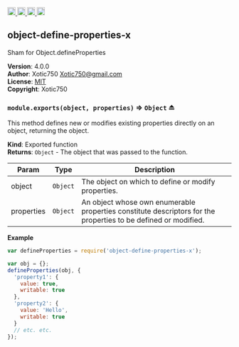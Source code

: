 <a href="https://travis-ci.org/Xotic750/object-define-properties-x"
   title="Travis status">
<img
   src="https://travis-ci.org/Xotic750/object-define-properties-x.svg?branch=master"
   alt="Travis status" height="18"/>
</a>
<a href="https://david-dm.org/Xotic750/object-define-properties-x"
   title="Dependency status">
<img src="https://david-dm.org/Xotic750/object-define-properties-x.svg"
   alt="Dependency status" height="18"/>
</a>
<a href="https://david-dm.org/Xotic750/object-define-properties-x#info=devDependencies"
   title="devDependency status">
<img src="https://david-dm.org/Xotic750/object-define-properties-x/dev-status.svg"
   alt="devDependency status" height="18"/>
</a>
<a href="https://badge.fury.io/js/object-define-properties-x" title="npm version">
<img src="https://badge.fury.io/js/object-define-properties-x.svg"
   alt="npm version" height="18"/>
</a>
<a name="module_object-define-properties-x"></a>

## object-define-properties-x
Sham for Object.defineProperties

**Version**: 4.0.0  
**Author**: Xotic750 <Xotic750@gmail.com>  
**License**: [MIT](&lt;https://opensource.org/licenses/MIT&gt;)  
**Copyright**: Xotic750  
<a name="exp_module_object-define-properties-x--module.exports"></a>

### `module.exports(object, properties)` ⇒ <code>Object</code> ⏏
This method defines new or modifies existing properties directly on an
object, returning the object.

**Kind**: Exported function  
**Returns**: <code>Object</code> - The object that was passed to the function.  

| Param | Type | Description |
| --- | --- | --- |
| object | <code>Object</code> | The object on which to define or modify properties. |
| properties | <code>Object</code> | An object whose own enumerable properties  constitute descriptors for the properties to be defined or modified. |

**Example**  
```js
var defineProperties = require('object-define-properties-x');

var obj = {};
defineProperties(obj, {
  'property1': {
    value: true,
    writable: true
  },
  'property2': {
    value: 'Hello',
    writable: true
  }
  // etc. etc.
});
```

